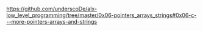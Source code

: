 https://github.com/underscoDe/alx-low_level_programming/tree/master/0x06-pointers_arrays_strings#0x06-c---more-pointers-arrays-and-strings

